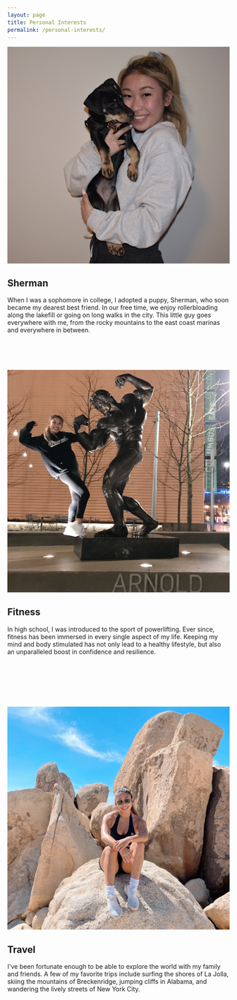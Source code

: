 ```yaml
---
layout: page
title: Personal Interests
permalink: /personal-interests/
---
```


![sherman](/assets/images/pages/sherman.jpg#left)
## Sherman
When I was a sophomore in college, I adopted a puppy, Sherman, who soon became my dearest best friend. In our free time, we enjoy rollerbloading along the lakefill or going on long walks in the city. This little guy goes everywhere with me, from the rocky mountains to the east coast marinas and everywhere in between.
<br/>
<br/>
<br/>
<br/>
<br/>

![arnold](/assets/images/pages/arnold.jpg#right)
## Fitness
In high school, I was introduced to the sport of powerlifting. Ever since, fitness has been immersed in every single aspect of my life. Keeping my mind and body stimulated has not only lead to a healthy lifestyle, but also an unparalleled boost in confidence and resilience.
<br/>
<br/>
<br/>
<br/>
<br/>
<br/>
<br/>

![hall of horrors](/assets/images/pages/hall_of_horrors.jpg#left)
## Travel
I've been fortunate enough to be able to explore the world with my family and friends. A few of my favorite trips include surfing the shores of La Jolla, skiing the mountains of Breckenridge, jumping cliffs in Alabama, and wandering the lively streets of New York City.
<br/>
<br/>
<br/>
<br/>
<br/>
<br/>
<br/>

<!-- ![sky diving](/assets/images/pages/sky_diving.jpg#right)
## Spontaneity -->
